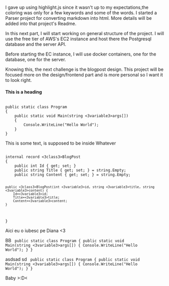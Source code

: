 I gave up using highlight.js since it wasn't up to my expectations,the coloring was only for a few keywords and some of the words.
I started a Parser project for converting markdown into html. More details will be added into that project's Readme. 

In this next part, I will start working on general structure of the project. 
I will use the free tier of AWS's EC2 instance and host there the Postgresql database and the server API.

Before starting the EC instance, I will use docker containers, one for the database, one for the server. 

Knowing this, the next challenge is the blogpost design.
This project will be focused more on the design/frontend part and is more personal so I want it to look right.

#### This is a heading

<code>
public static class Program
{
	public static void Main(string <3variable3>args[])
	{
		Console.WriteLine("Hello World");
	}
}
</code>
 
This is some text, is supposed to be inside
Whatever

<code>
internal record <3class3>BlogPost
{
    public int Id { get; set; }
    public string Title { get; set; } = string.Empty;
    public string Content { get; set; } = string.Empty;

    public <3class3>BlogPost(int <3variable3>id, string <3variable3>title, string <3variable3>content) {
        Id=<3variable3>id;
        Title=<3variable3>title;
        Content=<3variable3>content;
    }
}
</code>

Aici eu o iubesc pe Diana <3

BB
<code>
public static class Program
{
	public static void Main(string <3variable3>args[])
	{
		Console.WriteLine("Hello World");
	}
}
</code>

asdsad
sd
<code>
public static class Program
{
	public static void Main(string <3variable3>args[])
	{
		Console.WriteLine("Hello World");
	}
}
</code>

Baby >:D<
